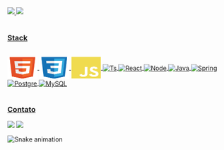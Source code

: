 
 <div>
   <a href="https://github.com/ruanmoreira">
   <img height="180em" src="https://github-readme-stats.vercel.app/api?username=ruanmoreira&show_icons=true&include_all_commits=true&count_private=true&theme=tokyonight"/>
   <img height="180em" src="https://github-readme-stats.vercel.app/api/top-langs/?username=ruanmoreira&theme=tokyonight&layout=compact"/>
</div>
 <br>
 
  ### Stack
 
<div style="display: inline_block"><br>
  <img align="center" alt="HTML" height="50" width="68" src="https://raw.githubusercontent.com/devicons/devicon/master/icons/html5/html5-original.svg">
  <img align="center" alt="CSS" height="50" width="68" src="https://raw.githubusercontent.com/devicons/devicon/master/icons/css3/css3-original.svg">
 <img align="center" alt="Js" height="50" width="68" src="https://raw.githubusercontent.com/devicons/devicon/master/icons/javascript/javascript-plain.svg">
 <img align="center" alt="Ts" height="50" width="68" src="https://cdn.jsdelivr.net/gh/devicons/devicon/icons/typescript/typescript-plain.svg">
 <img align="center" alt="React" height="50" width="68" src="https://cdn.jsdelivr.net/gh/devicons/devicon/icons/react/react-original.svg">
 <img align="center" alt="Node" height="50" width="68" src="https://cdn.jsdelivr.net/gh/devicons/devicon/icons/nodejs/nodejs-plain.svg">
 <img align="center" alt="Java" height="50" width="68" src="https://cdn.jsdelivr.net/gh/devicons/devicon/icons/java/java-original.svg">
 <img align="center" alt="Spring" height="50" width="68" src="https://cdn.jsdelivr.net/gh/devicons/devicon/icons/spring/spring-original.svg">
 <img align="center" alt="Postgre" height="50" width="68" src="https://cdn.jsdelivr.net/gh/devicons/devicon/icons/postgresql/postgresql-original.svg">
 <img align="center" alt="MySQL" height="50" width="68" src="https://cdn.jsdelivr.net/gh/devicons/devicon/icons/mysql/mysql-original.svg">
 
</div>
 
 <br>
 
  ### Contato
 
<div> 
  <a href = "ruaanmoreira@gmail.com"><img src="https://img.shields.io/badge/-Gmail-%23333?style=for-the-badge&logo=gmail&logoColor=white" target="_blank"></a>
  <a href="https://www.linkedin.com/in/ruan-moreira-paiva-da-silva/" target="_blank"><img src="https://img.shields.io/badge/-LinkedIn-%230077B5?style=for-the-badge&logo=linkedin&logoColor=white" target="_blank"></a> 
 
  ![Snake animation](https://github.com/ruanmoreira/ruanmoreira/blob/output/github-contribution-grid-snake.svg)

</div>
